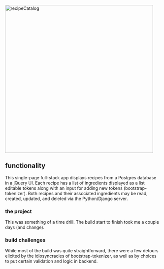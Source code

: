 <img width="480" alt="recipeCatalog" src="https://user-images.githubusercontent.com/34467850/60143916-5edcb080-9775-11e9-91d1-ba97d864d277.png">

## functionality
This single-page full-stack app displays recipes from a Postgres database in a jQuery UI.  Each recipe has a list of ingredients displayed as a list editable tokens along with an input for adding new tokens (bootstrap-tokenizer).  Both recipes and their associated ingredients may be read, created, updated, and deleted via the Python/Django server.  

### the project
This was something of a time drill.
The build start to finish took me a couple days (and change).

### build challenges
While most of the build was quite straightforward, there were a few detours elicited by the idiosyncracies of bootstrap-tokenizer, as well as by choices to put certain validation and logic in backend.  
